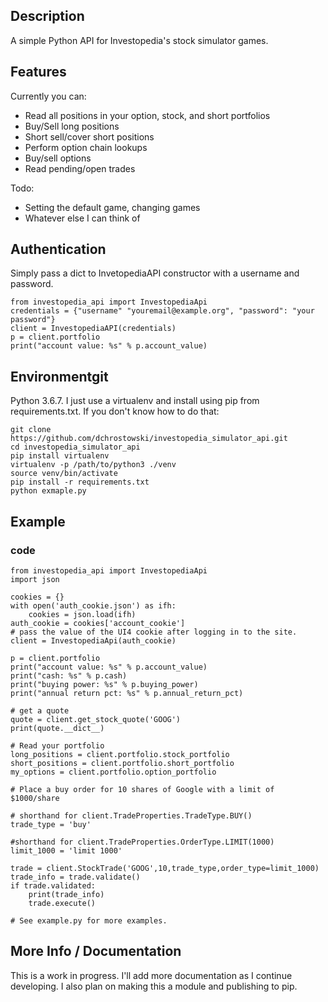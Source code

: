 ## Description
A simple Python API for Investopedia's stock simulator games.  

## Features
Currently you can:
* Read all positions in your option, stock, and short portfolios
* Buy/Sell long positions
* Short sell/cover short positions
* Perform option chain lookups
* Buy/sell options
* Read pending/open trades

Todo:
* Setting the default game, changing games
* Whatever else I can think of


## Authentication
Simply pass a dict to InvetopediaAPI constructor with a username and password.  
```
from investopedia_api import InvestopediaApi
credentials = {"username" "youremail@example.org", "password": "your password"}
client = InvestopediaAPI(credentials)
p = client.portfolio
print("account value: %s" % p.account_value)
```

## Environmentgit 
Python 3.6.7.  I just use a virtualenv and install using pip from requirements.txt.  If you don't know how to do that:

```
git clone https://github.com/dchrostowski/investopedia_simulator_api.git
cd investopedia_simulator_api
pip install virtualenv
virtualenv -p /path/to/python3 ./venv
source venv/bin/activate
pip install -r requirements.txt
python exmaple.py
```

## Example
### code
```
from investopedia_api import InvestopediaApi
import json

cookies = {}
with open('auth_cookie.json') as ifh:
    cookies = json.load(ifh)
auth_cookie = cookies['account_cookie']
# pass the value of the UI4 cookie after logging in to the site.
client = InvestopediaApi(auth_cookie)

p = client.portfolio
print("account value: %s" % p.account_value)
print("cash: %s" % p.cash)
print("buying power: %s" % p.buying_power)
print("annual return pct: %s" % p.annual_return_pct)

# get a quote
quote = client.get_stock_quote('GOOG')
print(quote.__dict__)

# Read your portfolio
long_positions = client.portfolio.stock_portfolio
short_positions = client.portfolio.short_portfolio
my_options = client.portfolio.option_portfolio

# Place a buy order for 10 shares of Google with a limit of $1000/share

# shorthand for client.TradeProperties.TradeType.BUY()
trade_type = 'buy'

#shorthand for client.TradeProperties.OrderType.LIMIT(1000)
limit_1000 = 'limit 1000'

trade = client.StockTrade('GOOG',10,trade_type,order_type=limit_1000)
trade_info = trade.validate()
if trade.validated:
    print(trade_info)
    trade.execute()

# See example.py for more examples.
```

## More Info / Documentation ##
This is a work in progress.  I'll add more documentation as I continue developing.  I also plan on making this a module and publishing to pip.
